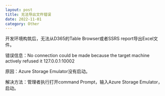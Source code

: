 ```yaml
---
layout: post
title: 无法导出文件错误
date: 2022-11-01
category: Other
---
```


开发环境构筑后，无法从D365的Table Browser或者SSRS report导出Excel文件。

错误信息：No connection could be made because the target machine actively refused it 127.0.0.1:10002

原因：Azure Storage Emulator没有启动。

解决方法：管理者执行打开command Prompt，输入Azure Storage Emulator，启动。
